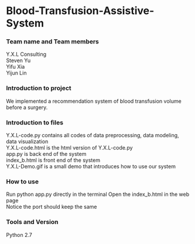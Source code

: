 # Blood-Transfusion-Assistive-System

### Team name and Team members
Y.X.L Consulting</br>
Steven Yu</br>
Yifu Xia</br>
Yijun Lin</br>

### Introduction to project
We implemented a recommendation system of blood transfusion volume before a surgery.

### Introduction to files
Y.X.L-code.py contains all codes of data preprocessing, data modeling, data visualization</br>
Y.X.L-code.html is the html version of Y.X.L-code.py</br>
app.py is back end of the system</br>
index_b.html is front end of the system</br>
Y.X.L-Demo.gif is a small demo that introduces how to use our system</br>

### How to use
Run python app.py directly in the terminal 
Open the index_b.html in the web page</br>
Notice the port should keep the same</br>

### Tools and Version
Python 2.7
